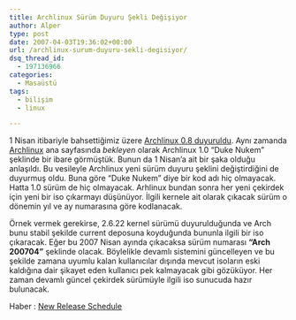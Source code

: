 ```yaml
---
title: Archlinux Sürüm Duyuru Şekli Değişiyor
author: Alper
type: post
date: 2007-04-03T19:36:02+00:00
url: /archlinux-surum-duyuru-sekli-degisiyor/
dsq_thread_id:
  - 197136966
categories:
  - Masaüstü
tags:
  - bilişim
  - linux

---
```

1 Nisan itibariyle bahsettiğimiz üzere [Archlinux 0.8 duyuruldu][1]. Aynı zamanda [Archlinux][2] ana sayfasında _bekleyen_ olarak Archlinux 1.0 &#8220;Duke Nukem&#8221; şeklinde bir ibare görmüştük. Bunun da 1 Nisan&#8217;a ait bir şaka olduğu anlaşıldı. Bu vesileyle Archlinux yeni sürüm duyuru şeklini değiştirdiğini de duyurmuş oldu. Buna göre &#8220;Duke Nukem&#8221; diye bir kod adı hiç olmayacak. Hatta 1.0 sürüm de hiç olmayacak. Arhlinux bundan sonra her yeni çekirdek için yeni bir iso çıkarmayı düşünüyor. İlgili kernele ait olarak çıkacak sürüm o dönemin yıl ve ay numarasına göre kodlanacak.

Örnek vermek gerekirse, 2.6.22 kernel sürümü duyurulduğunda ve Arch bunu stabil şekilde current deposuna koyduğunda bununla ilgili bir iso çıkaracak. Eğer bu 2007 Nisan ayında çıkacaksa sürüm numarası **&#8220;Arch 200704&#8221;** şeklinde olacak. Böylelikle devamlı sistemini güncelleyen ve bu şekilde zamana uyumlu kalan kullanıcılar dışında mevcut isoların eski kaldığına dair şikayet eden kullanıcı pek kalmayacak gibi gözüküyor. Her zaman devamlı güncel çekirdek sürümüyle ilgili iso sunucuda hazır bulunacak.

Haber : [New Release Schedule][3]

 [1]: https://www.murekkep.org/archlinux-08-voodoo-duyuruldu-240
 [2]: https://www.archlinux.org/
 [3]: https://www.archlinux.org/news/308/